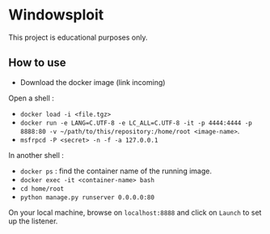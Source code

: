 # Windowsploit

This project is educational purposes only. 

## How to use

- Download the docker image (link incoming)

Open a shell : 
- `docker load -i <file.tgz>`
- `docker run -e LANG=C.UTF-8 -e LC_ALL=C.UTF-8 -it -p 4444:4444 -p 8888:80 -v ~/path/to/this/repository:/home/root <image-name>`. 
- `msfrpcd -P <secret> -n -f -a 127.0.0.1`

In another shell : 
- `docker ps` : find the container name of the running image. 
- `docker exec -it <container-name> bash` 
- `cd home/root`
- `python manage.py runserver 0.0.0.0:80`

On your local machine, browse on `localhost:8888` and click on `Launch` to set up the listener. 